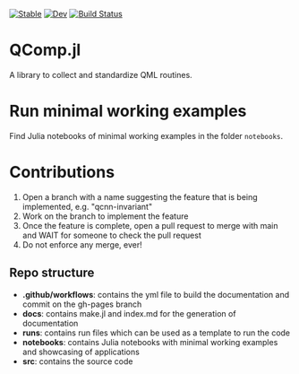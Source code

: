[![Stable](https://img.shields.io/badge/docs-stable-blue.svg)](https://Qu-DOS.github.io/QComp.jl/stable/)
[![Dev](https://img.shields.io/badge/docs-dev-blue.svg)](https://Qu-DOS.github.io/QComp.jl/dev/)
[![Build Status](https://github.com/Qu-DOS/QComp.jl/actions/workflows/CI.yml/badge.svg?branch=main)](https://github.com/Qu-DOS/QComp.jl/actions/workflows/CI.yml?query=branch%3Amain)

# QComp.jl
A library to collect and standardize QML routines.

# Run minimal working examples
Find Julia notebooks of minimal working examples in the folder `notebooks`.

<!-- ## Online documentation -->
<!-- Check the online documentation at <a href="https://Qu-DOS.github.io/QComp.jl/dev/">this link</a>. -->

# Contributions
1. Open a branch with a name suggesting the feature that is being implemented, e.g. "qcnn-invariant"
2. Work on the branch to implement the feature
3. Once the feature is complete, open a pull request to merge with main and WAIT for someone to check the pull request
4. Do not enforce any merge, ever!

## Repo structure
* **.github/workflows**: contains the yml file to build the documentation and commit on the gh-pages branch
* **docs**: contains make.jl and index.md for the generation of documentation
* **runs**: contains run files which can be used as a template to run the code
* **notebooks**: contains Julia notebooks with minimal working examples and showcasing of applications
* **src**: contains the source code